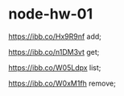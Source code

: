# node-hw-01

https://ibb.co/Hx9R9nf add;

https://ibb.co/n1DM3vt get;

https://ibb.co/W05Ldpx list;

https://ibb.co/W0xM1fh remove;
